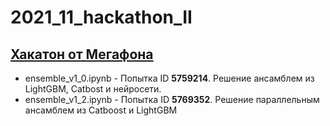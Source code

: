 # 2021_11_hackathon_II
## [Хакатон от Мегафона](https://ii-s-nulya.ru/battle)

* ensemble_v1_0.ipynb - Попытка ID <b>5759214</b>. Решение ансамблем из LightGBM, Catbost и нейросети.
* ensemble_v1_2.ipynb - Попытка ID <b>5769352</b>. Решение параллельным ансамблем из Catboost и LightGBM
